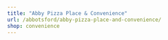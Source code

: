 ```yaml
---
title: "Abby Pizza Place & Convenience"
url: /abbotsford/abby-pizza-place-and-convenience/
shop: convenience
---
```

